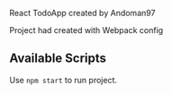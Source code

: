 React TodoApp created by Andoman97

Project had created with Webpack config



## Available Scripts

Use `npm start` to run project.
